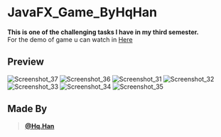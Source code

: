 # JavaFX_Game_ByHqHan
<b>This is one of the challenging tasks I have in my third semester.</b><br>
For the demo of game u can watch in <a href="https://www.instagram.com/reel/CiAdCd4Jepb/?utm_source=ig_web_copy_link">Here</a>

## Preview
![Screenshot_37](https://user-images.githubusercontent.com/121380847/210131844-87f0b29c-7b08-4d9c-a630-4c91f55d4a69.png)
![Screenshot_36](https://user-images.githubusercontent.com/121380847/210131870-bbc52e7a-1349-414d-b864-04f735dd2a73.png)
![Screenshot_31](https://user-images.githubusercontent.com/121380847/210131884-58b47757-54f0-41db-a6ea-a59b1cfdd272.png)
![Screenshot_32](https://user-images.githubusercontent.com/121380847/210131891-af51f693-7471-4a00-867c-1b4a66abe5c9.png)
![Screenshot_33](https://user-images.githubusercontent.com/121380847/210131909-b3646ed1-7b08-4e38-97e4-c8dd97231c4a.png)
![Screenshot_34](https://user-images.githubusercontent.com/121380847/210131914-b28030de-c5ea-4c0e-b8fc-cb25898484ee.png)
![Screenshot_35](https://user-images.githubusercontent.com/121380847/210131920-9099a55b-224d-413f-b31f-8e738cdc5955.png)

## Made By
><a href="https://www.instagram.com/hq.han/tagged/?next=%2Fhq.han%2F&hl=id"><b>@Hq.Han</b></a>
